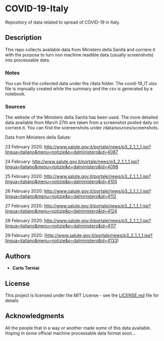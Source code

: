 # COVID-19-Italy

Repository of data related to spread of COVID-19 in Italy. 

## Description 

This repo collects available data from Ministero della Sanità and corriere.it with the purpose to turn non machine readible data (usually screenshots) into processable data.


### Notes

You can find the collected data under the /data folder. The covid-19_IT.xlsx file is manually created while the summary and the csv is generated by a notebook.

### Sources

The website of the Ministero della Sanità has been used. The more detailed data available from March 27th are taken from a screenshot posted daily on corriere.it. You can find the scereenshots under /data/sources/screenshots.


Data from Ministero della Salute:

23 February 2020: http://www.salute.gov.it/portale/news/p3_2_1_1_1.jsp?lingua=italiano&menu=notizie&p=dalministero&id=4087

24 February: http://www.salute.gov.it/portale/news/p3_2_1_1_1.jsp?lingua=italiano&menu=notizie&p=dalministero&id=4098

25 February 2020: http://www.salute.gov.it/portale/news/p3_2_1_1_1.jsp?lingua=italiano&menu=notizie&p=dalministero&id=4105

26 February 2020: http://www.salute.gov.it/portale/news/p3_2_1_1_1.jsp?lingua=italiano&menu=notizie&p=dalministero&id=4112

27 February 2020: http://www.salute.gov.it/portale/news/p3_2_1_1_1.jsp?lingua=italiano&menu=notizie&p=dalministero&id=4124

28 February 2020: http://www.salute.gov.it/portale/news/p3_2_1_1_1.jsp?lingua=italiano&menu=notizie&p=dalministero&id=4117

29 February 2020: (http://www.salute.gov.it/portale/news/p3_2_1_1_1.jsp?lingua=italiano&menu=notizie&p=dalministero&id=4133)


## Authors

* **Carlo Torniai** 

## License

This project is licensed under the MIT License - see the [LICENSE.md](LICENSE.md) file for details

## Acknowledgments

All the people that in a way or another made some of this data available. Hoping in some official machine processable data format soon...
